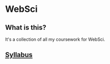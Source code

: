# WebSci

## What is this?

It's a collection of all my coursework for WebSci. 



## [Syllabus](/pdfs/WebSci_Syllabus.pdf)

